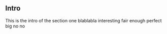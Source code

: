 Intro
-----

This is the intro of the section one
blablabla
interesting
fair enough
perfect
big no no
